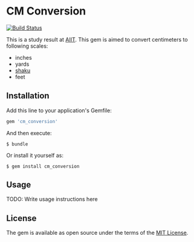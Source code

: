 # CM Conversion

[![Build Status](https://travis-ci.org/nkmrshn/cm_conversion.svg?branch=master)](https://travis-ci.org/nkmrshn/cm_conversion)

This is a study result at [AIIT](http://aiit.ac.jp). This gem is aimed to convert centimeters to following scales:

* inches
* yards
* [shaku](https://en.wikipedia.org/wiki/Shaku_(unit))
* feet

## Installation

Add this line to your application's Gemfile:

```ruby
gem 'cm_conversion'
```

And then execute:

    $ bundle

Or install it yourself as:

    $ gem install cm_conversion

## Usage

TODO: Write usage instructions here

## License

The gem is available as open source under the terms of the [MIT License](http://opensource.org/licenses/MIT).

